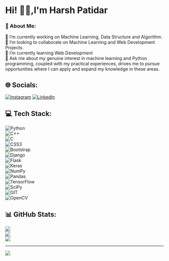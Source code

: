 # Hi! 👋🏻,I'm Harsh Patidar

### 💫 About Me:
🔭 I’m currently working on Machine Learning, Data Structure and Algorithm.<br>👯 I’m looking to collaborate on Machine Learning and Web Development Projects.<br>🌱 I’m currently learning Web Development<br>💬 Ask me about my genuine interest in machine learning and Python programming, coupled with my practical experiences, drives me to pursue opportunities where I can apply and expand my knowledge in these areas.


## 🌐 Socials:
[![Instagram](https://img.shields.io/badge/Instagram-%23E4405F.svg?logo=Instagram&logoColor=white)](https://instagram.com/har_shpatidar) [![LinkedIn](https://img.shields.io/badge/LinkedIn-%230077B5.svg?logo=linkedin&logoColor=white)](https://www.linkedin.com/in/harsh-patidar-45731b202/) 

## 💻 Tech Stack:
![Python](https://img.shields.io/badge/python-3670A0?style=for-the-badge&logo=python&logoColor=ffdd54)<br>
![C++](https://img.shields.io/badge/c++-%2300599C.svg?style=for-the-badge&logo=c%2B%2B&logoColor=white) <br>
![C](https://img.shields.io/badge/c-%2300599C.svg?style=for-the-badge&logo=c&logoColor=white) <br>
![CSS3](https://img.shields.io/badge/css3-%231572B6.svg?style=for-the-badge&logo=css3&logoColor=white) <br>
![Bootstrap](https://img.shields.io/badge/bootstrap-%23563D7C.svg?style=for-the-badge&logo=bootstrap&logoColor=white) <br>
![Django](https://img.shields.io/badge/django-%23092E20.svg?style=for-the-badge&logo=django&logoColor=white) <br>
![Flask](https://img.shields.io/badge/flask-%23000.svg?style=for-the-badge&logo=flask&logoColor=white) <br>
![Keras](https://img.shields.io/badge/Keras-%23D00000.svg?style=for-the-badge&logo=Keras&logoColor=white) <br>
![NumPy](https://img.shields.io/badge/numpy-%23013243.svg?style=for-the-badge&logo=numpy&logoColor=white) <br>
![Pandas](https://img.shields.io/badge/pandas-%23150458.svg?style=for-the-badge&logo=pandas&logoColor=white)<br>
![TensorFlow](https://img.shields.io/badge/TensorFlow-%23FF6F00.svg?style=for-the-badge&logo=TensorFlow&logoColor=white) <br>
![SciPy](https://img.shields.io/badge/SciPy-%230C55A5.svg?style=for-the-badge&logo=scipy&logoColor=%white) <br>
![GIT](https://img.shields.io/badge/Git-fc6d26?style=for-the-badge&logo=git&logoColor=white)<br>
![OpenCV](![1989965](https://github.com/Harsh-Patidar/Harsh-Patidar/assets/110400713/3be19e50-5008-4b65-9bf0-91e652389a39))
## 📊 GitHub Stats:
![](https://github-readme-stats.vercel.app/api?username=Harsh-Patidar&theme=vision-friendly-dark&hide_border=true&include_all_commits=true&count_private=false)<br/>
![](https://github-readme-streak-stats.herokuapp.com/?user=Harsh-Patidar&theme=vision-friendly-dark&hide_border=true)<br/>
![](https://github-readme-stats.vercel.app/api/top-langs/?username=Harsh-Patidar&theme=vision-friendly-dark&hide_border=true&include_all_commits=true&count_private=false&layout=compact)

---
[![](https://visitcount.itsvg.in/api?id=Harsh-Patidar&icon=6&color=12)](https://visitcount.itsvg.in)

<!-- Proudly created with GPRM ( https://gprm.itsvg.in ) -->
